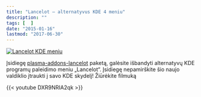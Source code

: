 ```yaml
---
title: "Lancelot – alternatyvus KDE 4 meniu"
description: ""
tags: [  ]
date: "2015-01-16"
lastmod: "2017-06-30"
---
```

[![](/images/stories/lancelot2.png "Lancelot KDE meniu")](/images/stories/lancelot2.png)

Įsidiegę [plasma-addons-lancelot](http://software.opensuse.org/package/plasma-addons-lancelot) paketą, galėsite išbandyti alternatyvų KDE programų paleidimo meniu „Lancelot“. Įsidiegę nepamirškite šio naujo valdiklio įtraukti į savo KDE skydelį! Žiūrėkite filmuką

{{< youtube DXR9NRIA2qk >}}
